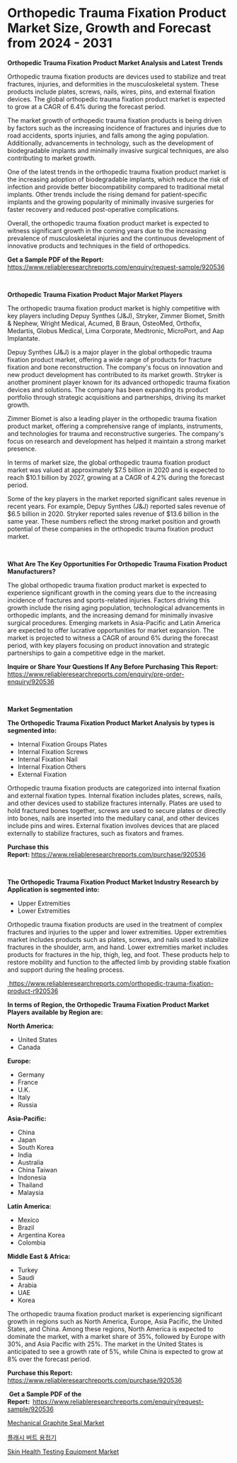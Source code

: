 <p><h1>Orthopedic Trauma Fixation Product Market Size, Growth and Forecast from 2024 - 2031</h1></p><p><strong>Orthopedic Trauma Fixation Product Market Analysis and Latest Trends</strong></p>
<p><p>Orthopedic trauma fixation products are devices used to stabilize and treat fractures, injuries, and deformities in the musculoskeletal system. These products include plates, screws, nails, wires, pins, and external fixation devices. The global orthopedic trauma fixation product market is expected to grow at a CAGR of 6.4% during the forecast period.</p><p>The market growth of orthopedic trauma fixation products is being driven by factors such as the increasing incidence of fractures and injuries due to road accidents, sports injuries, and falls among the aging population. Additionally, advancements in technology, such as the development of biodegradable implants and minimally invasive surgical techniques, are also contributing to market growth.</p><p>One of the latest trends in the orthopedic trauma fixation product market is the increasing adoption of biodegradable implants, which reduce the risk of infection and provide better biocompatibility compared to traditional metal implants. Other trends include the rising demand for patient-specific implants and the growing popularity of minimally invasive surgeries for faster recovery and reduced post-operative complications.</p><p>Overall, the orthopedic trauma fixation product market is expected to witness significant growth in the coming years due to the increasing prevalence of musculoskeletal injuries and the continuous development of innovative products and techniques in the field of orthopedics.</p></p>
<p><strong>Get a Sample PDF of the Report:&nbsp;</strong> <a href="https://www.reliableresearchreports.com/enquiry/request-sample/920536">https://www.reliableresearchreports.com/enquiry/request-sample/920536</a></p>
<p>&nbsp;</p>
<p><strong>Orthopedic Trauma Fixation Product Major Market Players</strong></p>
<p><p>The orthopedic trauma fixation product market is highly competitive with key players including Depuy Synthes (J&J), Stryker, Zimmer Biomet, Smith & Nephew, Wright Medical, Acumed, B Braun, OsteoMed, Orthofix, Medartis, Globus Medical, Lima Corporate, Medtronic, MicroPort, and Aap Implantate. </p><p>Depuy Synthes (J&J) is a major player in the global orthopedic trauma fixation product market, offering a wide range of products for fracture fixation and bone reconstruction. The company's focus on innovation and new product development has contributed to its market growth. Stryker is another prominent player known for its advanced orthopedic trauma fixation devices and solutions. The company has been expanding its product portfolio through strategic acquisitions and partnerships, driving its market growth.</p><p>Zimmer Biomet is also a leading player in the orthopedic trauma fixation product market, offering a comprehensive range of implants, instruments, and technologies for trauma and reconstructive surgeries. The company's focus on research and development has helped it maintain a strong market presence.</p><p>In terms of market size, the global orthopedic trauma fixation product market was valued at approximately $7.5 billion in 2020 and is expected to reach $10.1 billion by 2027, growing at a CAGR of 4.2% during the forecast period.</p><p>Some of the key players in the market reported significant sales revenue in recent years. For example, Depuy Synthes (J&J) reported sales revenue of $6.5 billion in 2020. Stryker reported sales revenue of $13.6 billion in the same year. These numbers reflect the strong market position and growth potential of these companies in the orthopedic trauma fixation product market.</p></p>
<p>&nbsp;</p>
<p><strong>What Are The Key Opportunities For Orthopedic Trauma Fixation Product Manufacturers?</strong></p>
<p><p>The global orthopedic trauma fixation product market is expected to experience significant growth in the coming years due to the increasing incidence of fractures and sports-related injuries. Factors driving this growth include the rising aging population, technological advancements in orthopedic implants, and the increasing demand for minimally invasive surgical procedures. Emerging markets in Asia-Pacific and Latin America are expected to offer lucrative opportunities for market expansion. The market is projected to witness a CAGR of around 6% during the forecast period, with key players focusing on product innovation and strategic partnerships to gain a competitive edge in the market.</p></p>
<p><strong>Inquire or Share Your Questions If Any Before Purchasing This Report:</strong> <a href="https://www.reliableresearchreports.com/enquiry/pre-order-enquiry/920536">https://www.reliableresearchreports.com/enquiry/pre-order-enquiry/920536</a></p>
<p>&nbsp;</p>
<p><strong>Market Segmentation</strong></p>
<p><strong>The Orthopedic Trauma Fixation Product Market Analysis by types is segmented into:</strong></p>
<p><ul><li>Internal Fixation Groups Plates</li><li>Internal Fixation Screws</li><li>Internal Fixation Nail</li><li>Internal Fixation Others</li><li>External Fixation</li></ul></p>
<p><p>Orthopedic trauma fixation products are categorized into internal fixation and external fixation types. Internal fixation includes plates, screws, nails, and other devices used to stabilize fractures internally. Plates are used to hold fractured bones together, screws are used to secure plates or directly into bones, nails are inserted into the medullary canal, and other devices include pins and wires. External fixation involves devices that are placed externally to stabilize fractures, such as fixators and frames.</p></p>
<p><strong>Purchase this Report:&nbsp;</strong><a href="https://www.reliableresearchreports.com/purchase/920536">https://www.reliableresearchreports.com/purchase/920536</a></p>
<p>&nbsp;</p>
<p><strong>The Orthopedic Trauma Fixation Product Market Industry Research by Application is segmented into:</strong></p>
<p><ul><li>Upper Extremities</li><li>Lower Extremities</li></ul></p>
<p><p>Orthopedic trauma fixation products are used in the treatment of complex fractures and injuries to the upper and lower extremities. Upper extremities market includes products such as plates, screws, and nails used to stabilize fractures in the shoulder, arm, and hand. Lower extremities market includes products for fractures in the hip, thigh, leg, and foot. These products help to restore mobility and function to the affected limb by providing stable fixation and support during the healing process.</p></p>
<p><a href="https://www.reliableresearchreports.com/orthopedic-trauma-fixation-product-r920536">&nbsp;https://www.reliableresearchreports.com/orthopedic-trauma-fixation-product-r920536</a></p>
<p><strong>In terms of Region, the Orthopedic Trauma Fixation Product Market Players available by Region are:</strong></p>
<p>
    <p> <strong> North America: </strong>
        <ul>
            <li>United States</li>
            <li>Canada</li>
        </ul>
        </p> 
    <p> <strong> Europe: </strong>
        <ul>
            <li>Germany</li>
            <li>France</li>
            <li>U.K.</li>
            <li>Italy</li>
            <li>Russia</li>
        </ul>
        </p> 
    <p> <strong> Asia-Pacific: </strong>
        <ul>
            <li>China</li>
            <li>Japan</li>
            <li>South Korea</li>
            <li>India</li>
            <li>Australia</li>
            <li>China Taiwan</li>
            <li>Indonesia</li>
            <li>Thailand</li>
            <li>Malaysia</li>
        </ul>
        </p> 
    <p> <strong> Latin America: </strong>
        <ul>
            <li>Mexico</li>
            <li>Brazil</li>
            <li>Argentina Korea</li>
            <li>Colombia</li>
        </ul>
        </p> 
    <p> <strong> Middle East & Africa: </strong>
        <ul>
            <li>Turkey</li>
            <li>Saudi</li>
            <li>Arabia</li>
            <li>UAE</li>
            <li>Korea</li>
        </ul>
    </p>
    </p>
<p><p>The orthopedic trauma fixation product market is experiencing significant growth in regions such as North America, Europe, Asia Pacific, the United States, and China. Among these regions, North America is expected to dominate the market, with a market share of 35%, followed by Europe with 30%, and Asia Pacific with 25%. The market in the United States is anticipated to see a growth rate of 5%, while China is expected to grow at 8% over the forecast period.</p></p>
<p><strong>Purchase this Report: </strong><a href="https://www.reliableresearchreports.com/purchase/920536">https://www.reliableresearchreports.com/purchase/920536</a></p>
<p>&nbsp;<strong>Get a Sample PDF of the Report:&nbsp;&nbsp;</strong><a href="https://www.reliableresearchreports.com/enquiry/request-sample/920536">https://www.reliableresearchreports.com/enquiry/request-sample/920536</a></p>
<p><strong></strong></p>
<p><p><a href="https://www.linkedin.com/pulse/mechanical-graphite-seal-market-insight-trends-growth-forecasted-hixaf">Mechanical Graphite Seal Market</a></p><p><a href="https://medium.com/@wheelgg5674537/%ED%94%8C%EB%9E%98%EC%8B%9C-%EB%B2%84%ED%8A%B8-%EC%9A%A9%EC%A0%91%EA%B8%B0-%EC%8B%9C%EC%9E%A5-2031%EB%85%84%EA%B9%8C%EC%A7%80%EC%9D%98-%EB%8F%99%ED%96%A5-%EC%98%88%EC%B8%A1-%EB%B0%8F-%EA%B2%BD%EC%9F%81-%EB%B6%84%EC%84%9D-def5a046df30">플래시 버트 용접기</a></p><p><a href="https://www.linkedin.com/pulse/skin-health-testing-equipment-market-research-report-its-lspce">Skin Health Testing Equipment Market</a></p></p>